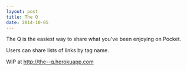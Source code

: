 ```yaml
---
layout: post
title: The Q
date: 2014-10-05
---
```


The Q is the easiest way to share what you've been enjoying on Pocket.

Users can share lists of links by tag name.

WIP at <http://the--q.herokuapp.com>
